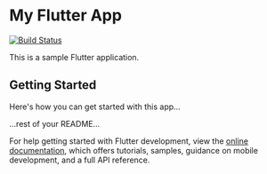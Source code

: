 

# My Flutter App

[![Build Status](https://api.travis-ci.com/laevad/flutter_app_ci.svg?token=Re4W7gmKMj8NyoReNfPZ&branch=master&status=passed)](https://app.travis-ci.com/github/laevad/flutter_app_ci)

This is a sample Flutter application.

## Getting Started

Here's how you can get started with this app...

...rest of your README...


For help getting started with Flutter development, view the
[online documentation](https://docs.flutter.dev/), which offers tutorials,
samples, guidance on mobile development, and a full API reference.
